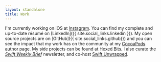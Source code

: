 ```yaml
---
layout: standalone
title: Work
---
```


I'm currently working on iOS at [Instagram](https://instagram.com). You can find my complete and up-to-date résumé on [LinkedIn]({{ site.social_links.linkedin }}). My open source projects are on [GitHub]({{ site.social_links.github}}) and you can see the impact that my work has on the community at my [CocoaPods author page](https://cocoapods.org/owners/1808). My side projects can be found at [Hexed Bits](http://hexedbits.com). I also curate the [*Swift Weekly Brief*](https://swiftweekly.github.io) newsletter, and co-host [Swift Unwrapped](https://spec.fm/podcasts/swift-unwrapped).
